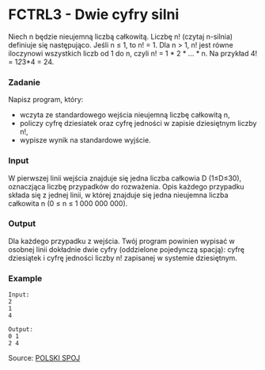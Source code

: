 # FCTRL3 - Dwie cyfry silni

Niech n będzie nieujemną liczbą całkowitą. Liczbę n! (czytaj n-silnia) definiuje się następująco. Jeśli n ≤ 1, to n! = 1. Dla n > 1, n! jest równe iloczynowi wszystkich liczb od 1 do n, czyli n! = 1 * 2 * ... * n. Na przykład 4! = 1*2*3*4 = 24.

### Zadanie

Napisz program, który:
* wczyta ze standardowego wejścia nieujemną liczbę całkowitą n,
* policzy cyfrę dziesiatek oraz cyfrę jedności w zapisie dziesiętnym liczby n!,
* wypisze wynik na standardowe wyjście.

### Input

W pierwszej linii wejścia znajduje się jedna liczba całkowia D (1≤D≤30), oznaczjąca liczbę przypadków do rozważenia. Opis każdego przypadku składa się z jednej linii, w której znajduje się jedna nieujemna liczba całkowita n (0 ≤ n ≤ 1 000 000 000).

### Output

Dla każdego przypadku z wejścia. Twój program powinien wypisać w osobnej linii dokładnie dwie cyfry (oddzielone pojedynczą spacją): cyfrę dziesiątek i cyfrę jedności liczby n! zapisanej w systemie dziesiętnym.


### Example

```
Input:
2
1
4

Output:
0 1
2 4

```

Source: [POLSKI SPOJ](www.pl.spoj.com/)